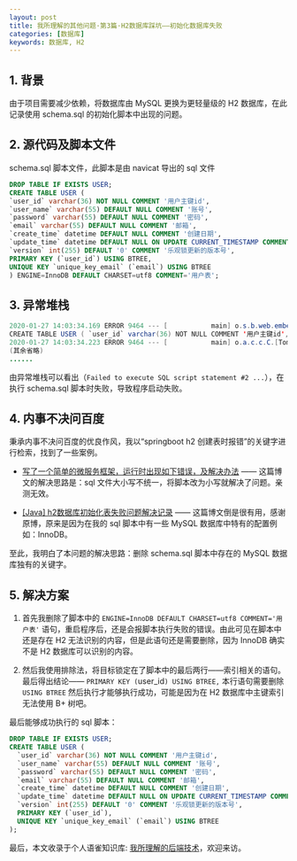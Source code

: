 ```yaml
---
layout: post
title: 我所理解的其他问题·第3篇·H2数据库踩坑——初始化数据库失败
categories: [数据库]
keywords: 数据库, H2
---
```




## 1. 背景

由于项目需要减少依赖，将数据库由 MySQL 更换为更轻量级的 H2 数据库，在此记录使用 schema.sql 的初始化脚本中出现的问题。



## 2. 源代码及脚本文件
schema.sql 脚本文件，此脚本是由 navicat 导出的 sql 文件
```sql
DROP TABLE IF EXISTS USER;
CREATE TABLE USER (
`user_id` varchar(36) NOT NULL COMMENT '用户主键id',
`user_name` varchar(55) DEFAULT NULL COMMENT '账号',
`password` varchar(55) DEFAULT NULL COMMENT '密码',
`email` varchar(55) DEFAULT NULL COMMENT '邮箱',
`create_time` datetime DEFAULT NULL COMMENT '创建日期',
`update_time` datetime DEFAULT NULL ON UPDATE CURRENT_TIMESTAMP COMMENT '更新时间',
`version` int(255) DEFAULT '0' COMMENT '乐观锁更新的版本号',
PRIMARY KEY (`user_id`) USING BTREE,
UNIQUE KEY `unique_key_email` (`email`) USING BTREE
) ENGINE=InnoDB DEFAULT CHARSET=utf8 COMMENT='用户表';
```



## 3. 异常堆栈

```java
2020-01-27 14:03:34.169 ERROR 9464 --- [           main] o.s.b.web.embedded.tomcat.TomcatStarter  : Error starting Tomcat context. Exception: org.springframework.beans.factory.BeanCreationException. Message: Error creating bean with name 'h2Console' defined in class path resource [org/springframework/boot/autoconfigure/h2/H2ConsoleAutoConfiguration.class]: Bean instantiation via factory method failed; nested exception is org.springframework.beans.BeanInstantiationException: Failed to instantiate [org.springframework.boot.web.servlet.ServletRegistrationBean]: Factory method 'h2Console' threw exception; nested exception is org.springframework.beans.factory.BeanCreationException: Error creating bean with name 'dataSource' defined in class path resource [org/springframework/boot/autoconfigure/jdbc/DataSourceConfiguration$Hikari.class]: Initialization of bean failed; nested exception is org.springframework.beans.factory.BeanCreationException: Error creating bean with name 'org.springframework.boot.autoconfigure.jdbc.DataSourceInitializerInvoker': Invocation of init method failed; nested exception is org.springframework.jdbc.datasource.init.ScriptStatementFailedException: Failed to execute SQL script statement #2 of URL [file:/Users/nanbei/workspace/Windfall/target/classes/schema.sql]: CREATE TABLE USER ( `user_id` varchar(36) NOT NULL COMMENT '用户主键id', `user_name` varchar(55) DEFAULT NULL COMMENT '账号', `password` varchar(55) DEFAULT NULL COMMENT '密码', `email` varchar(55) DEFAULT NULL COMMENT '邮箱', `create_time` datetime DEFAULT NULL COMMENT '创建日期', `update_time` datetime DEFAULT NULL ON UPDATE CURRENT_TIMESTAMP COMMENT '更新时间', `version` int(255) DEFAULT '0' COMMENT '乐观锁更新的版本号', PRIMARY KEY (`user_id`) USING BTREE, UNIQUE KEY `unique_key_email` (`email`) USING BTREE ) ENGINE=InnoDB DEFAULT CHARSET=utf8 COMMENT='用户表'; nested exception is org.h2.jdbc.JdbcSQLSyntaxErrorException: Syntax error in SQL statement "CREATE TABLE USER ( `USER_ID` VARCHAR(36) NOT NULL COMMENT '用户主键id', `USER_NAME` VARCHAR(55) DEFAULT NULL COMMENT '账号', `PASSWORD` VARCHAR(55) DEFAULT NULL COMMENT '密码', `EMAIL` VARCHAR(55) DEFAULT NULL COMMENT '邮箱', `CREATE_TIME` DATETIME DEFAULT NULL COMMENT '创建日期', `UPDATE_TIME` DATETIME DEFAULT NULL ON UPDATE CURRENT_TIMESTAMP COMMENT '更新时间', `VERSION` INT(255) DEFAULT '0' COMMENT '乐观锁更新的版本号', PRIMARY KEY (`USER_ID`) USING[*] BTREE, UNIQUE KEY `UNIQUE_KEY_EMAIL` (`EMAIL`) USING BTREE ) ENGINE=INNODB DEFAULT CHARSET=UTF8 COMMENT='用户表'"; expected "INDEX, ,, )"; SQL statement:
CREATE TABLE USER ( `user_id` varchar(36) NOT NULL COMMENT '用户主键id', `user_name` varchar(55) DEFAULT NULL COMMENT '账号', `password` varchar(55) DEFAULT NULL COMMENT '密码', `email` varchar(55) DEFAULT NULL COMMENT '邮箱', `create_time` datetime DEFAULT NULL COMMENT '创建日期', `update_time` datetime DEFAULT NULL ON UPDATE CURRENT_TIMESTAMP COMMENT '更新时间', `version` int(255) DEFAULT '0' COMMENT '乐观锁更新的版本号', PRIMARY KEY (`user_id`) USING BTREE, UNIQUE KEY `unique_key_email` (`email`) USING BTREE ) ENGINE=InnoDB DEFAULT CHARSET=utf8 COMMENT='用户表' [42001-200]
2020-01-27 14:03:34.223 ERROR 9464 --- [           main] o.a.c.c.C.[Tomcat].[localhost].[/]       : Failed to destroy the filter named [Tomcat WebSocket (JSR356) Filter] of type [org.apache.tomcat.websocket.server.WsFilter]
(其余省略)
......
```
由异常堆栈可以看出（`Failed to execute SQL script statement #2 ...`），在执行 schema.sql 脚本时失败，导致程序启动失败。



## 4. 内事不决问百度

秉承内事不决问百度的优良作风，我以“springboot h2 创建表时报错”的关键字进行检索，找到了一些案例。

- [写了一个简单的微服务框架，运行时出现如下错误，及解决办法](https://blog.csdn.net/qq_38254897/article/details/89317833) —— 这篇博文的解决思路是：sql 文件大小写不统一，将脚本改为小写就解决了问题。亲测无效。

- [[Java] h2数据库初始化表失败问题解决记录](https://blog.csdn.net/petrel2015/article/details/81784288) —— 这篇博文倒是很有用，感谢原博，原来是因为在我的 sql 脚本中有一些 MySQL 数据库中特有的配置例如：InnoDB。

至此，我明白了本问题的解决思路：删除 schema.sql 脚本中存在的 MySQL 数据库独有的关键字。



## 5. 解决方案

1. 首先我删除了脚本中的 `ENGINE=InnoDB DEFAULT CHARSET=utf8 COMMENT='用户表'` 语句，重启程序后，还是会报脚本执行失败的错误。由此可见在脚本中还是存在 H2 无法识别的内容，但是此语句还是需要删除，因为 InnoDB 确实不是 H2 数据库可以识别的内容。

2. 然后我使用排除法，将目标锁定在了脚本中的最后两行——索引相关的语句。最后得出结论—— `PRIMARY KEY (`user_id`) USING BTREE,` 本行语句需要删除 `USING BTREE` 然后执行才能够执行成功，可能是因为在 H2 数据库中主键索引无法使用 B+ 树吧。

最后能够成功执行的 sql 脚本：
```sql
DROP TABLE IF EXISTS USER;
CREATE TABLE USER (
  `user_id` varchar(36) NOT NULL COMMENT '用户主键id',
  `user_name` varchar(55) DEFAULT NULL COMMENT '账号',
  `password` varchar(55) DEFAULT NULL COMMENT '密码',
  `email` varchar(55) DEFAULT NULL COMMENT '邮箱',
  `create_time` datetime DEFAULT NULL COMMENT '创建日期',
  `update_time` datetime DEFAULT NULL ON UPDATE CURRENT_TIMESTAMP COMMENT '更新时间',
  `version` int(255) DEFAULT '0' COMMENT '乐观锁更新的版本号',
  PRIMARY KEY (`user_id`),
  UNIQUE KEY `unique_key_email` (`email`) USING BTREE
);
```
最后，本文收录于个人语雀知识库: [我所理解的后端技术](https://www.yuque.com/planeswalker/bankend)，欢迎来访。